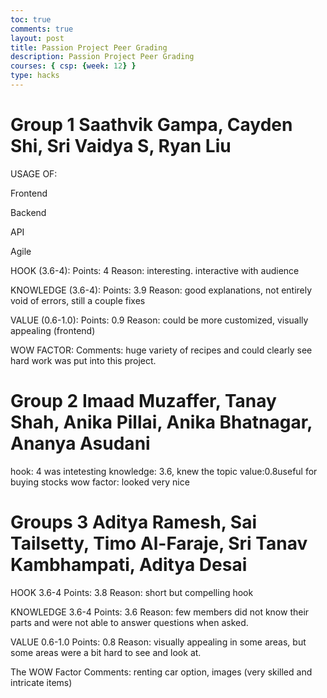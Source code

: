 ```yaml
---
toc: true
comments: true
layout: post
title: Passion Project Peer Grading
description: Passion Project Peer Grading
courses: { csp: {week: 12} }
type: hacks
---
```


# Group 1 Saathvik Gampa, Cayden Shi, Sri Vaidya S, Ryan Liu
USAGE OF:

 Frontend

 Backend

 API

 Agile

HOOK (3.6-4):
Points: 4
Reason: interesting. interactive with audience

KNOWLEDGE (3.6-4):
Points: 3.9
Reason: good explanations, not entirely void of errors, still a couple fixes

VALUE (0.6-1.0):
Points: 0.9
Reason: could be more customized, visually appealing (frontend)

WOW FACTOR:
Comments: huge variety of recipes and could clearly see hard work was put into this project.

# Group 2 Imaad Muzaffer, Tanay Shah, Anika Pillai, Anika Bhatnagar, Ananya Asudani
hook: 4 was intetesting
knowledge: 3.6, knew the topic
value:0.8useful for buying stocks
wow factor: looked very nice

# Groups 3 Aditya Ramesh, Sai Tailsetty, Timo Al-Faraje, Sri Tanav Kambhampati, Aditya Desai
HOOK 3.6-4
Points: 3.8
Reason: short but compelling hook

KNOWLEDGE 3.6-4
Points: 3.6
Reason: few members did not know their parts and were not able to answer questions when asked.

VALUE 0.6-1.0
Points: 0.8
Reason: visually appealing in some areas, but some areas were a bit hard to see and look at.

The WOW Factor
Comments: renting car option, images (very skilled and intricate items)